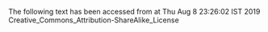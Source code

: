 The following text has been accessed from at Thu Aug 8 23:26:02 IST 2019
Creative_Commons_Attribution-ShareAlike_License

